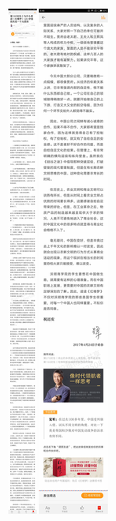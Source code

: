![](../images/第195封信丨为什么要读《红楼梦》(2)中国依然是一个大贾府.jpg)
![](../images/第195封信丨为什么要读《红楼梦》(2)中国依然是一个大贾府2.jpg)
